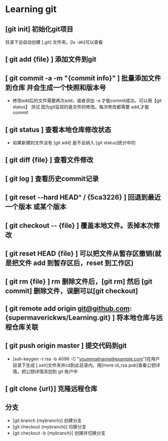 
# Learning git  

## [git init] 初始化git项目  

目录下会自动创建 [.git] 文件夹。[ls -ah]可以查看

## [ git add {file} ] 添加文件到git

## [ git commit -a -m "{commit info}" ] 批量添加文件到仓库 并会生成一个快照和版本号

* 修改add后的文件需要再次add，或者添加 -a 才能commit成功，可以用【git status】 测试
因为git监视的是文件的修改。每次修改都需要 add,才能 commit

## [ git status ] 查看本地仓库修改状态

* 如果新建的文件没有 [git add] 是不会纳入 [git status]统计中的

## [ git diff {file} ] 查看文件修改

## [ git log ] 查看历史commit记录  

## [ git reset --hard HEAD^ / {5ca3226} ] 回退到最近一个版本 或某个版本

## [ git checkout -- {file} ] 覆盖本地文件。丢掉本次修改  

## [ git reset HEAD {file} ] 可以把文件从暂存区撤销(就是把文件 add 到暂存区后，reset 到工作区)  

## [ git rm {file} ]  rm 删除文件后，[git rm] 然后 [git commit] 删除文件，误删可以[git checkout]

## [ git remote add origin git@github.com:{supermaverickws/Learning.git} ] 将本地仓库与远程仓库关联

## [ git push origin master ] 提交代码到git  

* [ssh-keygen -t rsa -b 4096 -C "youremailname@example.com"]在用户目录下生成 [.ssh]文件夹并cd到此目录内。用[more id_rsa.pub]查看公钥详情。把公钥详情添加到 git 账户中

## [ git clone {url}] 克隆远程仓库

## 分支

* [git branch {mybranch}] 创建分支
* [git checkout {mybranch}] 切换分支
* [git checkout -b {mybranch}] 创建并切换分支

